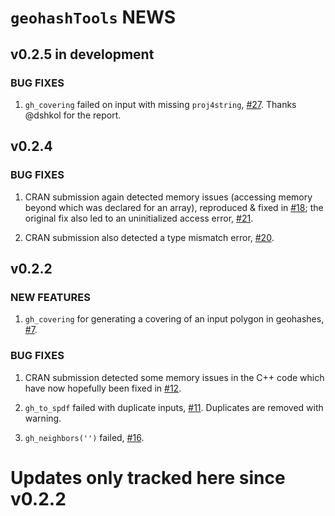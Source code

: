 # `geohashTools` NEWS

## v0.2.5 in development

### BUG FIXES

 1. `gh_covering` failed on input with missing `proj4string`, [#27](https://github.com/MichaelChirico/geohashTools/issues/27). Thanks @dshkol for the report.

## v0.2.4

### BUG FIXES

 1. CRAN submission again detected memory issues (accessing memory beyond which was declared for an array), reproduced & fixed in [#18](https://github.com/MichaelChirico/geohashTools/pull/18); the original fix also led to an uninitialized access error, [#21](https://github.com/MichaelChirico/geohashTools/issues/21).
 
 2. CRAN submission also detected a type mismatch error, [#20](https://github.com/MichaelChirico/geohashTools/issues/20).

## v0.2.2

### NEW FEATURES

 1. `gh_covering` for generating a covering of an input polygon in geohashes, [#7](https://github.com/MichaelChirico/geohashTools/issues/7).

### BUG FIXES

 1. CRAN submission detected some memory issues in the C++ code which have now hopefully been fixed in [#12](https://github.com/MichaelChirico/geohashTools/pull/12).
 
 2. `gh_to_spdf` failed with duplicate inputs, [#11](https://github.com/MichaelChirico/geohashTools/issues/11). Duplicates are removed with warning.
 
 3. `gh_neighbors('')` failed, [#16](https://github.com/MichaelChirico/geohashTools/issues/16).

# Updates only tracked here since v0.2.2
